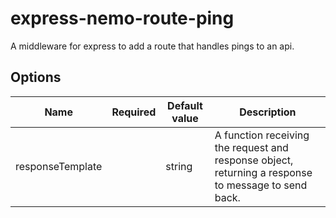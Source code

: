 # express-nemo-route-ping

A middleware for express to add a route that handles pings to an api.

## Options

| Name             | Required | Default value | Description                                                                                         |
| ---------------- | -------- | ------------- | --------------------------------------------------------------------------------------------------- |
| responseTemplate |          | string        | A function receiving the request and response object, returning a response to message to send back. |
